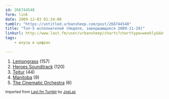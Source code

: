 ```yaml
---
id: 266744548
form: link
date: 2009-12-03 01:24:00
tumblr: "https://untitled.urbansheep.com/post/266744548"
title: "Топ-5 исполнителей (Неделя, завершающаяся 2009-11-29)"
linkurl: http://www.last.fm/user/urbansheep/charts?charttype=weekly&date_to=1259496000
tags:
    - вкусы в цифрах

---
```

<ol><li>
<a rel="nofollow" target="_blank" href="http://www.last.fm/music/Lemongrass">Lemongrass</a> (157)</li>
<li>
<a rel="nofollow" target="_blank" href="http://www.last.fm/music/Heroes+Soundtrack">Heroes Soundtrack</a> (120)</li>
<li>
<a rel="nofollow" target="_blank" href="http://www.last.fm/music/Teitur">Teitur</a> (44)</li>
<li>
<a rel="nofollow" target="_blank" href="http://www.last.fm/music/Manitoba">Manitoba</a> (9)</li>
<li>
<a rel="nofollow" target="_blank" href="http://www.last.fm/music/The+Cinematic+Orchestra">The Cinematic Orchestra</a> (6)</li>
</ol><p><small>Imported from <a rel="nofollow" target="_blank" href="http://joelaz.com/post/23488847/last-fm-tumblr-weekly-top-artists">Last.fm Tumblr</a> by <a rel="nofollow" target="_blank" href="http://joelaz.com">JoeLaz</a></small></p>
